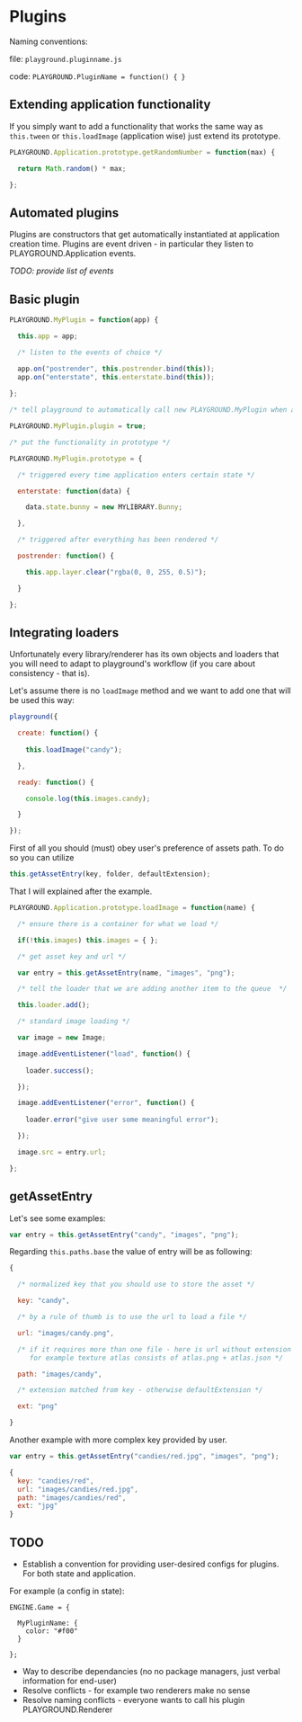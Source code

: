 # Plugins

Naming conventions:

file: `playground.pluginname.js`

code: `PLAYGROUND.PluginName = function() { }`

## Extending application functionality

If you simply want to add a functionality that works the same way as `this.tween` or `this.loadImage` (application wise) just extend its prototype.

```javascript
PLAYGROUND.Application.prototype.getRandomNumber = function(max) {

  return Math.random() * max;

};
```

## Automated plugins

Plugins are constructors that get automatically instantiated at application creation time. Plugins are event driven - in particular they listen to PLAYGROUND.Application events.

*TODO: provide list of events*

## Basic plugin

```javascript
PLAYGROUND.MyPlugin = function(app) {

  this.app = app;

  /* listen to the events of choice */

  app.on("postrender", this.postrender.bind(this));
  app.on("enterstate", this.enterstate.bind(this));
  
};

/* tell playground to automatically call new PLAYGROUND.MyPlugin when application is being created */

PLAYGROUND.MyPlugin.plugin = true;

/* put the functionality in prototype */

PLAYGROUND.MyPlugin.prototype = {

  /* triggered every time application enters certain state */

  enterstate: function(data) {

    data.state.bunny = new MYLIBRARY.Bunny;

  },

  /* triggered after everything has been rendered */  

  postrender: function() {

    this.app.layer.clear("rgba(0, 0, 255, 0.5)");

  }

};
```

## Integrating loaders

Unfortunately every library/renderer has its own objects and loaders that you will need to adapt to playground's workflow (if you care about consistency - that is).

Let's assume there is no `loadImage` method and we want to add one that will be used this way:

```javascript
playground({

  create: function() {
    
    this.loadImage("candy");

  },

  ready: function() {

    console.log(this.images.candy);

  }

});
```

First of all you should (must) obey user's preference of assets path. To do so you can utilize 

```javascript
this.getAssetEntry(key, folder, defaultExtension);
```

That I will explained after the example.

```javascript
PLAYGROUND.Application.prototype.loadImage = function(name) {

  /* ensure there is a container for what we load */

  if(!this.images) this.images = { };

  /* get asset key and url */

  var entry = this.getAssetEntry(name, "images", "png");

  /* tell the loader that we are adding another item to the queue  */

  this.loader.add();

  /* standard image loading */

  var image = new Image;

  image.addEventListener("load", function() {
    
    loader.success();

  });

  image.addEventListener("error", function() {
    
    loader.error("give user some meaningful error");

  });

  image.src = entry.url;

};
```

## getAssetEntry

Let's see some examples:

```javascript
var entry = this.getAssetEntry("candy", "images", "png");
```

Regarding `this.paths.base` the value of entry will be as following:

```javascript
{

  /* normalized key that you should use to store the asset */

  key: "candy",

  /* by a rule of thumb is to use the url to load a file */

  url: "images/candy.png",

  /* if it requires more than one file - here is url without extension
     for example texture atlas consists of atlas.png + atlas.json */

  path: "images/candy",

  /* extension matched from key - otherwise defaultExtension */

  ext: "png"

}
```

Another example with more complex key provided by user.

```javascript
var entry = this.getAssetEntry("candies/red.jpg", "images", "png");
```

```javascript
{
  key: "candies/red",
  url: "images/candies/red.jpg",
  path: "images/candies/red",
  ext: "jpg"
}
```

## TODO

* Establish a convention for providing user-desired configs for plugins. For both state and application.

For example (a config in state):

```
ENGINE.Game = {

  MyPluginName: {
    color: "#f00"
  }

};
```
 
* Way to describe dependancies (no no package managers, just verbal information for end-user)
* Resolve conflicts - for example two renderers make no sense
* Resolve naming conflicts - everyone wants to call his plugin PLAYGROUND.Renderer